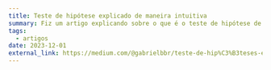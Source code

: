 ```yaml
---
title: Teste de hipótese explicado de maneira intuitiva
summary: Fiz um artigo explicando sobre o que é o teste de hipótese de maneira intuitiva, também citei um pouco da história e filosofia por trás do assunto que neste caso facilita a compreensão e acrescentei alguns fatos curiosos como por exemplo a distribuição dos p-valores para várias amostras e citei a diferença entre o teste clássico e bayesiano. 
tags:
  - artigos
date: 2023-12-01
external_link: https://medium.com/@gabrielbbr/teste-de-hip%C3%B3teses-explicado-de-maneira-intuitiva-b%C3%B4nus-um-pouco-da-hist%C3%B3ria-e-filosofia-por-tr%C3%A1s-09eb23e8e9dc
---
```

